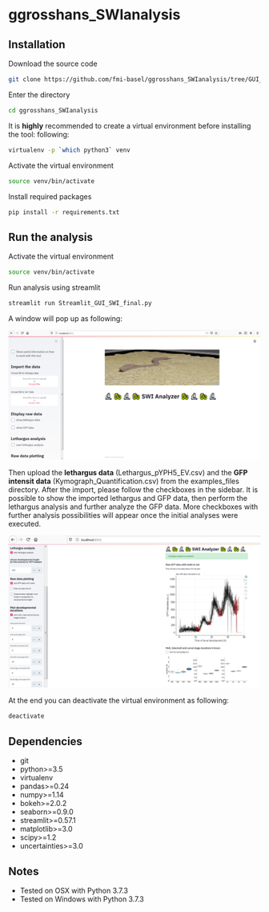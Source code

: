 # ggrosshans_SWIanalysis



## Installation

Download the source code
```bash
git clone https://github.com/fmi-basel/ggrosshans_SWIanalysis/tree/GUI_v2.git
```

Enter the directory
```bash
cd ggrosshans_SWIanalysis
```

It is **highly** recommended to create a virtual environment before installing the tool: following:

```bash
virtualenv -p `which python3` venv
```

Activate the virtual environment

```bash
source venv/bin/activate
```

Install required packages
```bash
pip install -r requirements.txt
```

## Run the analysis

Activate the virtual environment

```bash
source venv/bin/activate
```

Run analysis using streamlit

```bash
streamlit run Streamlit_GUI_SWI_final.py
```

A window will pop up as following:

![alt text](images/example_streamlit_frontend.PNG)

Then upload the **lethargus data** (Lethargus_pYPH5_EV.csv) and the **GFP intensit data** (Kymograph_Quantification.csv) from the examples_files directory. After the import, please follow the checkboxes in the sidebar. It is possible to show the imported lethargus and GFP data, then perform the lethargus analysis and further analyze the GFP data. More checkboxes with further analysis possibilities will appear once the initial analyses were executed.

![alt text](images/example_streamlit_frontend_results.PNG)

At the end you can deactivate the virtual environment as following:

```bash
deactivate
```

## Dependencies
- git
- python>=3.5
- virtualenv
- pandas>=0.24
- numpy>=1.14
- bokeh>=2.0.2
- seaborn>=0.9.0
- streamlit>=0.57.1
- matplotlib>=3.0
- scipy>=1.2
- uncertainties>=3.0

## Notes

- Tested on OSX with Python 3.7.3
- Tested on Windows with Python 3.7.3
